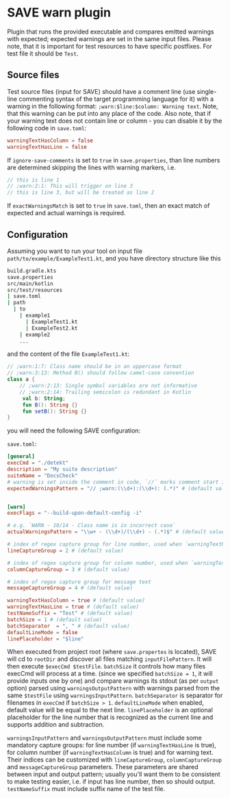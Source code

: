 # SAVE warn plugin
Plugin that runs the provided executable and compares emitted warnings with expected; expected warnings are set in the same input files.
Please note, that it is important for test resources to have specific postfixes. For test file it should be `Test`.

## Source files
Test source files (input for SAVE) should have a comment line (use single-line commenting syntax of the target programming language for it)
with a warning in the following format: `;warn:$line:$column: Warning text`. Note, that this warning can be put into any place of the code.
Also note, that if your warning text does not contain line or column - you can disable it by the following code in `save.toml`:
```toml
warningTextHasColumn = false
warningTextHasLine = false
```

If `ignore-save-comments` is set to `true` in `save.properties`, than line numbers are determined skipping the lines with warning markers, i.e.
```java
// this is line 1
// ;warn:2:1: This will trigger on line 3
// this is line 3, but will be treated as line 2
```

If `exactWarningsMatch` is set to `true` in `save.toml`, then an exact match of expected and actual warnings is required.

## Configuration
Assuming you want to run your tool on input file `path/to/example/ExampleTest1.kt`,
and you have directory structure like this
```bash
build.gradle.kts
save.properties
src/main/kotlin
src/test/resources
| save.toml
| path
  | to
    | example1
      | ExampleTest1.kt
      | ExampleTest2.kt
    | example2
    ...
```
and the content of the file `ExampleTest1.kt`:
```kotlin
// ;warn:1:7: Class name should be in an uppercase format
// ;warn:3:13: Method B() should follow camel-case convention 
class a {
    // ;warn:2:13: Single symbol variables are not informative
    // ;warn:2:14: Trailing semicolon is redundant in Kotlin
     val b: String;
     fun B(): String {}
     fun setB(): String {}
}
```

you will need the following SAVE configuration:

`save.toml`:
```toml
[general]
execCmd = "./detekt"
description = "My suite description"
suiteName = "DocsCheck"
# warning is set inside the comment in code, `//` marks comment start in Java
expectedWarningsPattern = "// ;warn:(\\d+):(\\d+): (.*)" # (default value)


[warn]
execFlags = "--build-upon-default-config -i"

# e.g. `WARN - 10/14 - Class name is in incorrect case`
actualWarningsPattern = "\\w+ - (\\d+)/(\\d+) - (.*)$" # (default value)

# index of regex capture group for line number, used when `warningTextHasLine == true`
lineCaptureGroup = 2 # (default value)

# index of regex capture group for column number, used when `warningTextHasColumn == true`
columnCaptureGroup = 3 # (default value)

# index of regex capture group for message text
messageCaptureGroup = 4 # (default value)

warningTextHasColumn = true # (default value)
warningTextHasLine = true # (default value)
testNameSuffix = "Test" # (default value)
batchSize = 1 # (default value)
batchSeparator  = ", " # (default value)
defaultLineMode = false
linePlaceholder = "$line"
```

When executed from project root (where `save.propertes` is located), SAVE will cd to `rootDir` and discover all files
matching `inputFilePattern`. It will then execute `$execCmd $testFile`. `batchSize` it controls how many files execCmd will process at a time. (since we specified
`batchSize = 1`, it will provide inputs one by one) and compare warnings its stdout (as per `output` option) parsed using `warningsOutputPattern` with warnings
parsed from the same `$testFile` using `warningsInputPattern`. `batchSeparator` is separator for filenames in `execCmd` if `batchSize > 1`.
`defaultLineMode` when enabled, default value will be equal to the next line. `linePlaceholder` is an optional placeholder for the line number that is recognized as the current line and supports addition and subtraction.


`warningsInputPattern` and `warningsOutputPattern` must include some mandatory capture groups: for line number (if `warningTextHasLine` is true),
for column number (if `warningTextHasColumn` is true) and for warning text. Their indices can be customized
with `lineCaptureGroup`, `columnCaptureGroup` and `messageCaptureGroup` parameters. These parameters are shared between input and output pattern;
usually you'll want them to be consistent to make testing easier, i.e. if input has line number, then so should output.
`testNameSuffix` must include suffix name of the test file.
